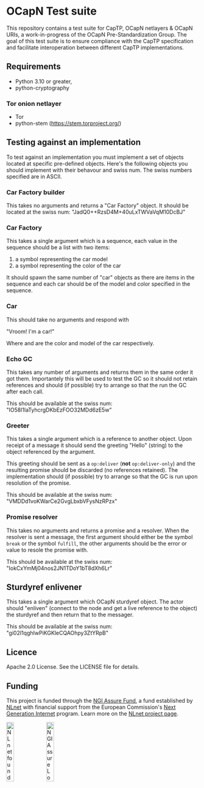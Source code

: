 # OCapN Test suite

This repository contains a test suite for CapTP, OCapN netlayers & OCapN URIs, a work-in-progress of the OCapN Pre-Standardization Group. The goal of this test suite is to ensure compliance with the CapTP specification and facilitate interoperation between different CapTP implementations.

## Requirements

- Python 3.10 or greater,
- python-cryptography

### Tor onion netlayer

- Tor
- python-stem (https://stem.torproject.org/)

## Testing against an implementation

To test against an implementation you must implement a set of objects located
at specific pre-defined objects. Here's the following objects you should
implement with their behavour and swiss num. The swiss numbers specified are
in ASCII.

### Car Factory builder

This takes no arguments and returns a "Car Factory" object. It should be located
at the swiss num: "JadQ0++RzsD4M+40uLxTWVaVqM10DcBJ"

### Car Factory

This takes a single argument which is a sequence, each value in the sequence
should be a list with two items:

1. a symbol representing the car model
2. a symbol representing the color of the car

It should spawn the same number of "car" objects as there are items in the
sequence and each car should be of the model and color specified in the
sequence.

### Car

This should take no arguments and respond with

"Vroom! I'm a <color> <model> car!"

Where <color> and <model> are the color and model of the car respectively.

### Echo GC

This takes any number of arguments and returns them in the same order it got
them. Importantely this will be used to test the GC so it should not retain
references and should (if possible) try to arrange so that the run the GC after
each call.

This should be available at the swiss num: "IO58l1laTyhcrgDKbEzFOO32MDd6zE5w"

### Greeter

This takes a single argument which is a reference to another object. Upon
receipt of a message it should send the greeting "Hello" (string) to the object
referenced by the argument.

This greeting should be sent as a `op:deliver` (**not** `op:deliver-only`) and
the resulting promise should be discarded (no references retained). The
implementation should (if possible) try to arrange so that the GC is run
upon resolution of the promise.

This should be available at the swiss num: "VMDDd1voKWarCe2GvgLbxbVFysNzRPzx"

### Promise resolver

This takes no arguments and returns a promise and a resolver. When the resolver
is sent a message, the first argument should either be the symbol `break` or the
symbol `fulfill`, the other arguments should be the error or value to resole the
promise with.

This should be available at the swiss num: "IokCxYmMj04nos2JN1TDoY1bT8dXh6Lr"

## Sturdyref enlivener

This takes a single argument which OCapN sturdyref object. The actor should
"enliven" (connect to the node and get a live reference to the object)
the sturdyref and then return that to the messager.

This should be available at the swiss num: "gi02I1qghIwPiKGKleCQAOhpy3ZtYRpB"

## Licence

Apache 2.0 License. See the LICENSE file for details.

## Funding

This project is funded through the [NGI Assure Fund](https://nlnet.nl/assure), a fund established by [NLnet](https://nlnet.nl) with financial support from the European Commission's [Next Generation Internet](https://ngi.eu) program. Learn more on the [NLnet project page]( https://nlnet.nl/project/SpritelyOCCapN#ack).

[<img src="https://nlnet.nl/logo/banner.png" alt="NLnet foundation logo" width="20%" />](https://nlnet.nl)
[<img src="https://nlnet.nl/image/logos/NGIAssure_tag.svg" alt="NGI Assure Logo" width="20%" />](https://nlnet.nl/assure)
